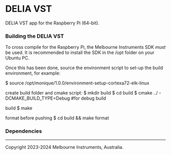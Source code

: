 # DELIA VST #

DELIA VST app for the Raspberry Pi (64-bit).

### Building the DELIA VST ###

To cross compile for the Raspberry Pi, the Melbourne Instruments SDK *must* be used.
It is recommended to install the SDK in the /opt folder on your Ubuntu PC.

Once this has been done, source the environment script to set-up the build environment, for example:

$ source /opt/monique/1.0.0/environment-setup-cortexa72-elk-linux

create build folder and cmake script:
$ mkdir build
$ cd build
$ cmake ../ -DCMAKE_BUILD_TYPE=Debug #for debug build

build
$ make

format before pushing
$ cd build && make format

### Dependencies ###


---
Copyright 2023-2024 Melbourne Instruments, Australia.
